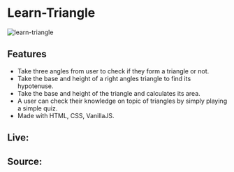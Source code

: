 # Learn-Triangle
![learn-triangle](https://user-images.githubusercontent.com/71124220/135278702-78868b54-b1df-41a4-8683-8f2119b6a34d.png)

## Features
- Take three angles from user to check if they form a triangle or not.
- Take the base and height of a right angles triangle to find its hypotenuse.
- Take the base and height of the triangle and calculates its area.
- A user can check their knowledge on topic of triangles by simply playing a simple quiz.
- Made with HTML, CSS, VanillaJS.

## Live:
## Source: 

